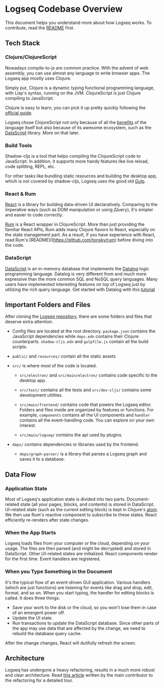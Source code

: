 # Logseq Codebase Overview

This document helps you understand more about how Logseq works. To contribute, read the [README](https://github.com/logseq/logseq) first.

## Tech Stack

### Clojure/ClojureScript

Nowadays compile-to-js are common practice. With the advent of web assembly, you can use almost any language to write browser apps. The Logseq app mostly uses Clojure.

Simply put, Clojure is a dynamic typing functional programming language, with Lisp's syntax, running on the JVM. ClojureScript is just Clojure compiling to JavaScript.

Clojure is easy to learn, you can pick it up pretty quickly following the [official guide](https://clojure.org/guides/learn/syntax).

Logseq chose ClojureScript not only because of all the [benefits](https://clojure.org/about/rationale) of the language itself but also because of its awesome ecosystem, such as the [DataScript](https://github.com/tonsky/datascript) library. More on that later.

### Build Tools

Shadow-cljs is a tool that helps compiling the ClojureScript code to JavaScript. In addition, it supports more handy features like live reload, code splitting, REPL, etc.

For other tasks like bundling static resources and building the desktop app, which is not covered by shadow-cljs, Logseq uses the good old [Gulp](https://gulpjs.com).

### React & Rum

[React](https://reactjs.org/) is a library for building data-driven UI declaratively. Comparing to the imperative ways (such as DOM manipulation or using jQuery), it's simpler and easier to code correctly.

[Rum](https://github.com/tonsky/rum) is a React wrapper in ClojureScript. More than just providing the familiar React APIs, Rum adds many Clojure flavors to React, especially on the state management part. As a result, if you have experience with React, read Rum's [README]((https://github.com/tonsky/rum) before diving into the code.

### DataScript

[DataScript](https://github.com/tonsky/datascript) is an in-memory database that implements the [Datalog](https://en.wikipedia.org/wiki/Datalog) logic programming language. Datalog is very different from and much more expressive than the more common SQL and NoSQL query languages. Many users have implemented interesting features on top of Logseq just by utilizing the rich query language. Get started with Datalog with this [tutorial](http://www.learndatalogtoday.org/)

## Important Folders and Files

After cloning the [Logseq repository](https://github.com/logseq/logseq), there are some folders and files that deserve extra attention.

- Config files are located at the root directory. `package.json` contains the JavaScript dependencies while `deps.edn` contains their Clojure counterparts. `shadow-cljs.edn` and `gulpfile.js` contain all the build scripts.

- `public/` and `resources/` contain all the static assets

- `src/` is where most of the code is located.

  - `src/electron/` and `src/main/electron/` contains code specific to the desktop app.

  - `src/test/` contains all the tests and `src/dev-cljs/` contains some development utilities.

  - `src/main/frontend/` contains code that powers the Logseq editor. Folders and files inside are organized by features or functions. For example, `components` contains all the UI components and `handler` contains all the event-handling code. You can explore on your own interest.

  - `src/main/logseq/` contains the api used by plugins.

- `deps/` contains dependencies or libraries used by the frontend.

  - `deps/graph-parser/` is a library that parses a Logseq graph and saves it to a database.

## Data Flow

### Application State

Most of Logseq's application state is divided into two parts. Document-related state (all your pages, blocks, and contents) is stored in DataScript. UI-related state (such as the current editing block) is kept in Clojure's [atom](https://clojure.org/reference/atoms). We then use Rum's reactive component to subscribe to these states. React efficiently re-renders after state changes.

### When the App Starts

Logseq loads files from your computer or the cloud, depending on your usage. The files are then parsed (and might be decrypted) and stored in DataScript. Other UI-related states are initialized. React components render for the first time. Event handlers are registered.

### When you Type Something in the Document

It's the typical flow of an event-driven GUI application. Various handlers (which are just functions) are listening for events like drag and drop, edit, format, and so on. When you start typing, the handler for editing blocks is called. It does three things:

- Save your work to the disk or the cloud, so you won't lose them in case of an emergent power off.
- Update the UI state.
- Run transactions to update the DataScript database. Since other parts of the app may use data that are affected by the change, we need to rebuild the database query cache.

After the change changes, React will dutifully refresh the screen.

## Architecture

Logseq has undergone a heavy refactoring, results in a much more robust and clear architecture. Read [this article](https://docs.logseq.com/#/page/The%20Refactoring%20Of%20Logseq) written by the main contributor to the refactoring for a detailed tour.
